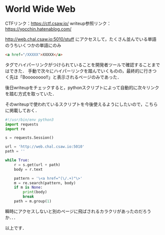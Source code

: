 # World Wide Web
CTFリンク：https://ctf.csaw.io/
writeup参照リンク：https://yocchin.hatenablog.com/

http://web.chal.csaw.io:5010/stuff
にアクセスして，たくさん並んでいる単語のうちいくつかの単語にのみ
```html
<a href="/XXXXX">XXXXX</a>
```
タグでハイパーリンクがつけられていることを開発者ツールで確認することまではできた．
手動で次々にハイパーリンクを踏んでいくものの，最終的に行きつく先は「Boooooooo!!」と表示されるページのみであった．

後日writeupをチェックすると，pythonスクリプトによって自動的に次々リンクを踏む方式を取っていた．

そのwriteupで使われているスクリプトを今後使えるようにしたいので，こちらに掲載しておく．

```python
#!/usr/bin/env python3
import requests
import re

s = requests.Session()

url = 'http://web.chal.csaw.io:5010'
path = ''

while True:
    r = s.get(url + path)
    body = r.text

    pattern = '\<a href="(\/.+)"\>'
    m = re.search(pattern, body)
    if m is None:
        print(body)
        break
    path = m.group(1)
```

瞬時にアクセスしないと別のページに飛ばされるカラクリがあったのだろうか．．．

以上です．